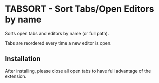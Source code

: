 # TABSORT - Sort Tabs/Open Editors by name
Sorts open tabs and editors by name (or full path).

Tabs are reordered every time a new editor is open.

## Installation
After installing, please close all open tabs to have full advantage of the extension.